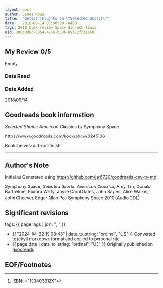 ```yaml
---
layout: post
author: James Rowe
title:  "Detect Thoughts on \"Selected Shorts\""
date:   2018-09-14 00:00:00 -0400
tags: 2018 book review Space did-not-finish
uid: 300d0d8d-5354-426a-b33b-89b72f73aa60
---
```




## My Review 0/5

Empty

### Date Read


### Date Added
2018/09/14

## Goodreads book information

*Selected Shorts: American Classics* by Symphony Space

https://www.goodreads.com/book/show/8245196

Bookshelves: did-not-finish

---

## Author's Note

Initial `md` Generated using https://github.com/jsr6720/goodreads-csv-to-md

Symphony Space, *Selected Shorts: American Classics*, Amy Tan, Donald Barthelme, Eudora Welty, Joyce Carol Oates, John Sayles, Alice Walker, John Cheever, Edgar Allan Poe Symphony Space 2010 (Audio CD)[^1]

## Significant revisions

tags: {{ page.tags | join: ", " }} <!-- todo move this somewhere -->

- {{ "2024-04-22 19:08:43" | date_to_string: "ordinal", "US" }} Converted to jekyll markdown format and copied to personal site
- {{ page.date | date_to_string: "ordinal", "US" }} Originally published on [goodreads](https://www.goodreads.com)

## EOF/Footnotes

[^1]: ISBN: ="193403312X"